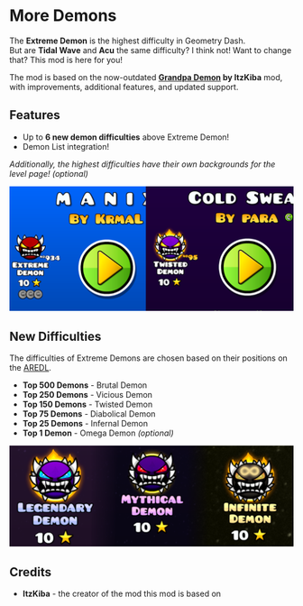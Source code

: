 # More Demons
The **Extreme Demon** is the highest difficulty in Geometry Dash.  
But are **Tidal Wave** and **Acu** the same difficulty? I think not! 
Want to change that? This mod is here for you!

The mod is based on the now-outdated **[Grandpa Demon](https://github.com/ItzKiba/GrandpaDemon) by ItzKiba** mod, with improvements, additional features, and updated support.

## Features
- Up to **6 new demon difficulties** above Extreme Demon!
- Demon List integration!

*Additionally, the highest difficulties have their own backgrounds for the level page! (optional)*

![Title](resources/readme/difficulties.png)

## New Difficulties
The difficulties of Extreme Demons are chosen based on their positions on the [AREDL](https://aredl.net/).

- **Top 500 Demons** - Brutal Demon
- **Top 250 Demons** - Vicious Demon
- **Top 150 Demons** - Twisted Demon
- **Top 75 Demons** - Diabolical Demon
- **Top 25 Demons** - Infernal Demon
- **Top 1 Demon** - Omega Demon *(optional)*

![Title](resources/readme/demons.png)

## Credits

- **ItzKiba** - the creator of the mod this mod is based on

